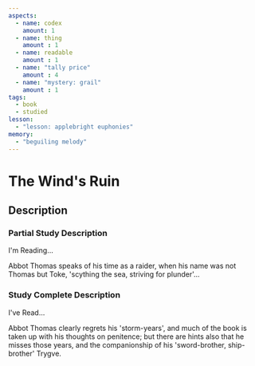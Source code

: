 ```yaml
---
aspects: 
  - name: codex
    amount: 1
  - name: thing
    amount : 1
  - name: readable
    amount : 1
  - name: "tally price"
    amount : 4
  - name: "mystery: grail"
    amount : 1
tags:
  - book
  - studied
lesson:
  - "lesson: applebright euphonies"
memory:
  - "beguiling melody"
---
```


# The Wind's Ruin

## Description

### Partial Study Description
I'm Reading...

Abbot Thomas speaks of his time as a raider, when his name was not Thomas but Toke, 'scything the sea, striving for plunder'…
### Study Complete Description
I've Read...

Abbot Thomas clearly regrets his 'storm-years', and much of the book is taken up with his thoughts on penitence; but there are hints also that he misses those years, and the companionship of his 'sword-brother, ship-brother' Trygve.